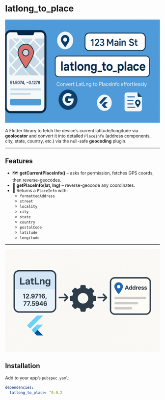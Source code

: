 # latlong_to_place

![Top Banner](https://github.com/Arpit980jai/latlong_to_place/raw/main/assets/topbanner.png)


A Flutter library to fetch the device’s current latitude/longitude via **geolocator** and convert it into detailed `PlaceInfo` (address components, city, state, country, etc.) via the null-safe **geocoding** plugin.

---

## Features

- 🗺️ **getCurrentPlaceInfo()** – asks for permission, fetches GPS coords, then reverse-geocodes.
- 🔄 **getPlaceInfo(lat, lng)** – reverse-geocode any coordinates.
- 🎯 Returns a `PlaceInfo` with:
  - `formattedAddress`
  - `street`
  - `locality`
  - `city`
  - `state`
  - `country`
  - `postalCode`
  - `latitude`
  - `longitude`

---
![Bottom Banner](https://github.com/Arpit980jai/latlong_to_place/raw/main/assets/bottombanner.png)

## Installation

Add to your app’s `pubspec.yaml`:

```yaml
dependencies:
  latlong_to_place: ^0.0.2

